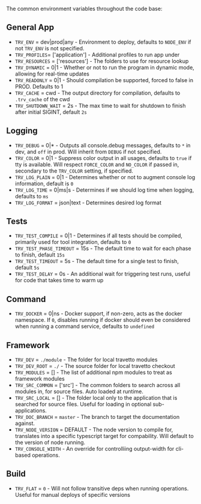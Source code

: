 The common environment variables throughout the code base:

## General App
* `TRV_ENV` = dev|prod|any        - Environment to deploy, defaults to `NODE_ENV` if not `TRV_ENV` is not specified.
* `TRV_PROFILES`= ['application'] - Additional profiles to run app under
* `TRV_RESOURCES` = ['resources'] - The folders to use for resource lookup
* `TRV_DYNAMIC` = 0|1             - Whether or not to run the program in dynamic mode, allowing for real-time updates
* `TRV_READONLY` = 0|1            - Should compilation be supported, forced to false in PROD.  Defaults to 1
* `TRV_CACHE` = cwd               - The output directory for compilation, defaults to `.trv_cache` of the cwd
* `TRV_SHUTDOWN_WAIT` = 2s        - The max time to wait for shutdown to finish after initial SIGINT, default `2s`

## Logging 
* `TRV_DEBUG` = 0|*               - Outputs all console.debug messages, defaults to `*` in dev, and `off` in prod.  Will inherit from `DEBUG` if not specified.
* `TRV_COLOR` = 0|1               - Suppress color output in all usages, defaults to `true` if tty is available.  Will respect `FORCE_COLOR` and `NO_COLOR` if passed in, secondary to the `TRV_COLOR` setting, if specified.
* `TRV_LOG_PLAIN` = 0|1           - Determines whether or not to augment console log information, default is `0`
* `TRV_LOG_TIME` = 0|ms|s         - Determines if we should log time when logging, defaults to `ms` 
* `TRV_LOG_FORMAT` = json|text    - Determines desired log format

## Tests
* `TRV_TEST_COMPILE` = 0|1        - Determines if all tests should be compiled, primarily used for tool integration, defaults to `0`
* `TRV_TEST_PHASE_TIMEOUT` = 15s  - The default time to wait for each phase to finish, default `15s`
* `TRV_TEST_TIMEOUT` = 5s         - The default time for a single test to finish, default `5s`
* `TRV_TEST_DELAY` = 0s           - An additional wait for triggering test runs, useful for code that takes time to warm up

## Command
* `TRV_DOCKER` = 0|ns             - Docker support, if non-zero, acts as the docker namespace.  If `0`, disables running if docker should even be considered when running a command service, defaults to `undefined`

## Framework
* `TRV_DEV` = `./module`          - The folder for local travetto modules
* `TRV_DEV_ROOT` = `./`           - The source folder for local travetto checkout
* `TRV_MODULES` = []              - The list of additional npm modules to treat as framework modules
* `TRV_SRC_COMMON` = ['src']      - The common folders to search across all modules in, for source files.  Auto loaded at runtime.
* `TRV_SRC_LOCAL` = []            - The folder local only to the application that is searched for source files.  Useful for loading in optional sub-applications.
* `TRV_DOC_BRANCH` = `master`     - The branch to target the documentation against.
* `TRV_NODE_VERSION` = DEFAULT    - The node version to compile for, translates into a specific typescript target for compability. Will default to the version of node running.
* `TRV_CONSOLE_WIDTH`             - An override for controlliing output-width for cli-based operations.

## Build
* `TRV_FLAT` = `0`                -  Will not follow transitive deps when running operations.  Useful for manual deploys of specific versions